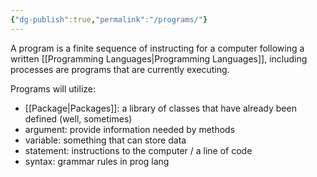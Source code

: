 ```yaml
---
{"dg-publish":true,"permalink":"/programs/"}
---
```


A program is a finite sequence of instructing for a computer following a written [[Programming Languages\|Programming Languages]], including processes are programs that are currently executing. 

Programs will utilize: 
- [[Package\|Packages]]: a library of classes that have already been defined (well, sometimes)
- argument: provide information needed by methods 
- variable: something that can store data 
- statement: instructions to the computer / a line of code 
- syntax: grammar rules in prog lang 